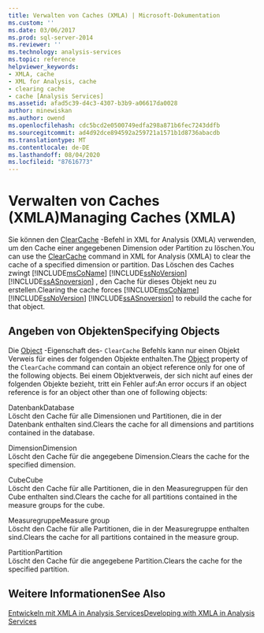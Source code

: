 ```yaml
---
title: Verwalten von Caches (XMLA) | Microsoft-Dokumentation
ms.custom: ''
ms.date: 03/06/2017
ms.prod: sql-server-2014
ms.reviewer: ''
ms.technology: analysis-services
ms.topic: reference
helpviewer_keywords:
- XMLA, cache
- XML for Analysis, cache
- clearing cache
- cache [Analysis Services]
ms.assetid: afad5c39-d4c3-4307-b3b9-a06617da0028
author: minewiskan
ms.author: owend
ms.openlocfilehash: cdc5bcd2e0500749edfa298a871b6fec7243ddfb
ms.sourcegitcommit: ad4d92dce894592a259721a1571b1d8736abacdb
ms.translationtype: MT
ms.contentlocale: de-DE
ms.lasthandoff: 08/04/2020
ms.locfileid: "87616773"
---
```

# <a name="managing-caches-xmla"></a><span data-ttu-id="4fd38-102">Verwalten von Caches (XMLA)</span><span class="sxs-lookup"><span data-stu-id="4fd38-102">Managing Caches (XMLA)</span></span>
  <span data-ttu-id="4fd38-103">Sie können den [ClearCache](https://docs.microsoft.com/bi-reference/xmla/xml-elements-commands/clearcache-element-xmla) -Befehl in XML for Analysis (XMLA) verwenden, um den Cache einer angegebenen Dimension oder Partition zu löschen.</span><span class="sxs-lookup"><span data-stu-id="4fd38-103">You can use the [ClearCache](https://docs.microsoft.com/bi-reference/xmla/xml-elements-commands/clearcache-element-xmla) command in XML for Analysis (XMLA) to clear the cache of a specified dimension or partition.</span></span> <span data-ttu-id="4fd38-104">Das Löschen des Caches zwingt [!INCLUDE[msCoName](../../includes/msconame-md.md)] [!INCLUDE[ssNoVersion](../../includes/ssnoversion-md.md)] [!INCLUDE[ssASnoversion](../../includes/ssasnoversion-md.md)] , den Cache für dieses Objekt neu zu erstellen.</span><span class="sxs-lookup"><span data-stu-id="4fd38-104">Clearing the cache forces [!INCLUDE[msCoName](../../includes/msconame-md.md)] [!INCLUDE[ssNoVersion](../../includes/ssnoversion-md.md)] [!INCLUDE[ssASnoversion](../../includes/ssasnoversion-md.md)] to rebuild the cache for that object.</span></span>  
  
## <a name="specifying-objects"></a><span data-ttu-id="4fd38-105">Angeben von Objekten</span><span class="sxs-lookup"><span data-stu-id="4fd38-105">Specifying Objects</span></span>  
 <span data-ttu-id="4fd38-106">Die [Object](https://docs.microsoft.com/bi-reference/xmla/xml-elements-properties/object-element-xmla) -Eigenschaft des- `ClearCache` Befehls kann nur einen Objekt Verweis für eines der folgenden Objekte enthalten.</span><span class="sxs-lookup"><span data-stu-id="4fd38-106">The [Object](https://docs.microsoft.com/bi-reference/xmla/xml-elements-properties/object-element-xmla) property of the `ClearCache` command can contain an object reference only for one of the following objects.</span></span> <span data-ttu-id="4fd38-107">Bei einem Objektverweis, der sich nicht auf eines der folgenden Objekte bezieht, tritt ein Fehler auf:</span><span class="sxs-lookup"><span data-stu-id="4fd38-107">An error occurs if an object reference is for an object other than one of following objects:</span></span>  
  
 <span data-ttu-id="4fd38-108">Datenbank</span><span class="sxs-lookup"><span data-stu-id="4fd38-108">Database</span></span>  
 <span data-ttu-id="4fd38-109">Löscht den Cache für alle Dimensionen und Partitionen, die in der Datenbank enthalten sind.</span><span class="sxs-lookup"><span data-stu-id="4fd38-109">Clears the cache for all dimensions and partitions contained in the database.</span></span>  
  
 <span data-ttu-id="4fd38-110">Dimension</span><span class="sxs-lookup"><span data-stu-id="4fd38-110">Dimension</span></span>  
 <span data-ttu-id="4fd38-111">Löscht den Cache für die angegebene Dimension.</span><span class="sxs-lookup"><span data-stu-id="4fd38-111">Clears the cache for the specified dimension.</span></span>  
  
 <span data-ttu-id="4fd38-112">Cube</span><span class="sxs-lookup"><span data-stu-id="4fd38-112">Cube</span></span>  
 <span data-ttu-id="4fd38-113">Löscht den Cache für alle Partitionen, die in den Measuregruppen für den Cube enthalten sind.</span><span class="sxs-lookup"><span data-stu-id="4fd38-113">Clears the cache for all partitions contained in the measure groups for the cube.</span></span>  
  
 <span data-ttu-id="4fd38-114">Measuregruppe</span><span class="sxs-lookup"><span data-stu-id="4fd38-114">Measure group</span></span>  
 <span data-ttu-id="4fd38-115">Löscht den Cache für alle Partitionen, die in der Measuregruppe enthalten sind.</span><span class="sxs-lookup"><span data-stu-id="4fd38-115">Clears the cache for all partitions contained in the measure group.</span></span>  
  
 <span data-ttu-id="4fd38-116">Partition</span><span class="sxs-lookup"><span data-stu-id="4fd38-116">Partition</span></span>  
 <span data-ttu-id="4fd38-117">Löscht den Cache für die angegebene Partition.</span><span class="sxs-lookup"><span data-stu-id="4fd38-117">Clears the cache for the specified partition.</span></span>  
  
## <a name="see-also"></a><span data-ttu-id="4fd38-118">Weitere Informationen</span><span class="sxs-lookup"><span data-stu-id="4fd38-118">See Also</span></span>  
 [<span data-ttu-id="4fd38-119">Entwickeln mit XMLA in Analysis Services</span><span class="sxs-lookup"><span data-stu-id="4fd38-119">Developing with XMLA in Analysis Services</span></span>](developing-with-xmla-in-analysis-services.md)  
  
  
